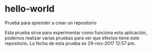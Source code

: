 # hello-world
Prueba para aprender a crear un repositorio

Esta prueba sirve para experimentar como funciona esta aplicación,
  podemos realizar varias pruebas para ver que efectos tiene este repositorio.
  La fecha de esta prueba es 29-nov-2017 12:57 pm.
